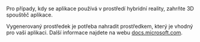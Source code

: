 ﻿Pro případy, kdy se aplikace používá v prostředí hybridní reality, zahrňte 3D spouštěč aplikace.

Vygenerovaný prostředek je potřeba nahradit prostředkem, který je vhodný pro vaši aplikaci. Další informace najdete na webu [docs.microsoft.com](https://docs.microsoft.com/windows/mixed-reality/3d-app-launcher-design-guidance).
